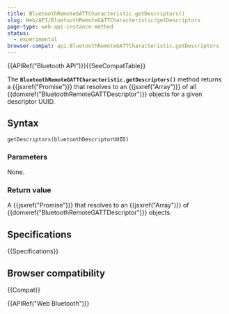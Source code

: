 ```yaml
---
title: BluetoothRemoteGATTCharacteristic.getDescriptors()
slug: Web/API/BluetoothRemoteGATTCharacteristic/getDescriptors
page-type: web-api-instance-method
status:
  - experimental
browser-compat: api.BluetoothRemoteGATTCharacteristic.getDescriptors
---
```


{{APIRef("Bluetooth API")}}{{SeeCompatTable}}

The **`BluetoothRemoteGATTCharacteristic.getDescriptors()`** method
returns a {{jsxref("Promise")}} that resolves to an {{jsxref("Array")}} of all
{{domxref("BluetoothRemoteGATTDescriptor")}} objects for a given descriptor UUID.

## Syntax

```js-nolint
getDescriptors(bluetoothDescriptorUUID)
```

### Parameters

None.

### Return value

A {{jsxref("Promise")}} that resolves to an {{jsxref("Array")}}
of {{domxref("BluetoothRemoteGATTDescriptor")}} objects.

## Specifications

{{Specifications}}

## Browser compatibility

{{Compat}}

{{APIRef("Web Bluetooth")}}

